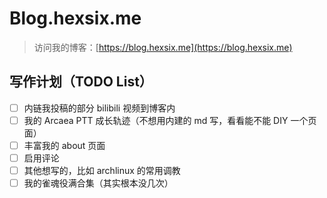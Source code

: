 # Blog.hexsix.me

> 访问我的博客：[https://blog.hexsix.me](https://blog.hexsix.me)

## 写作计划（TODO List）

- [ ] 内链我投稿的部分 bilibili 视频到博客内
- [ ] 我的 Arcaea PTT 成长轨迹（不想用内建的 md 写，看看能不能 DIY 一个页面）
- [ ] 丰富我的 about 页面
- [ ] 启用评论
- [ ] 其他想写的，比如 archlinux 的常用调教
- [ ] 我的雀魂役满合集（其实根本没几次）
